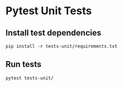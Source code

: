 # Pytest Unit Tests

## Install test dependencies

`pip install -r tests-unit/requirements.txt`

## Run tests
`pytest tests-unit/`

